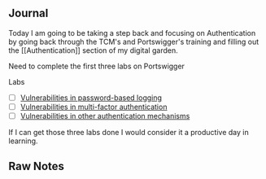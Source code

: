 ## Journal

Today I am going to be taking a step back and focusing on Authentication by going back through the TCM's and Portswigger's training and filling out the [[Authentication]] section of my digital garden.

Need to complete the first three labs on Portswigger

Labs

- [ ] [Vulnerabilities in password-based logging](https://portswigger.net/web-security/authentication/password-based)
- [ ] [Vulnerabilities in multi-factor authentication](https://portswigger.net/web-security/authentication/multi-factor) 
- [ ] [Vulnerabilities in other authentication mechanisms](https://portswigger.net/web-security/authentication/other-mechanisms)

If I can get those three labs done I would consider it a productive day in learning.
## Raw Notes
